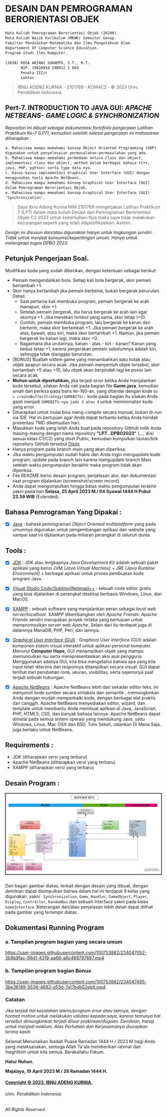 # DESAIN DAN PEMROGRAMAN BERORIENTASI OBJEK 
```
Mata Kuliah Pemrograman Berorientasi Objek (IK290).
Mata Kuliah Wajib Kurikulum (MKWK) Semester Genap.
Fakultas Pendidikan Matematika dan Ilmu Pengetahuan Alam.
Departement Of Computer Science Education. 
Program Studi Ilmu Komputer.

(2658) ROSA ARIANI SUKAMTO, S.T., M.T.
       NIP. 19810918 200912 2 003
       Penata III/c
       Lektor
```
> IBNU ADENG KURNIA - 2101769 - KOM4C2 - © 2023 Univ. Pendidikan Indonesia

## Pert-7. INTRODUCTION TO JAVA GUI: *APACHE NETBEANS- GAME LOGIC & SYNCHRONIZATION*
*Repositori ini dibuat sebagai dokumentasi fortofolio pengerjaan Latihan Praktikum Ke-7 (LP7), kemudian setelah selesai pengerjaan ini mahasiswa diharapkan :*
```
a. Mahasiswa mampu memahami konsep Object Oriented Programming (OOP) digunakan untuk penyelesaian permasalahan-permasalahan yang ada.
b. Mahasiswa mampu memahami perbedaan antara Class dan object, implementasi class dan object, method dalam berbagai bahasa (C++, java, PHP, pyhton) serta type data nya.
c. Kasus-kasus implementasi Graphical User Interface (GUI) dengan menggunakan tools Apache NetBeans. 
d. Mahasiswa mampu memahami konsep Graphical User Interface (GUI) dalam Pemrograman Berorientasi Objek.
e. Mahasiswa mampu memahami konsep Graphical User Interface (GUI) 'Synchronization'.
```

> Saya Ibnu Adeng Kurnia NIM 2101769 mengerjakan Latihan Praktikum 7 (LP7) dalam mata kuliah Desain dan Pemrograman Berorientasi Objek C2 2023
	untuk keberkahan-Nya maka saya tidak melakukan kecurangan seperti yang telah dispesifikasikan. 
	Aamiin.

*Design ini disusun dan/atau digunakan hanya untuk lingkungan sendiri.
	Tidak untuk menjadi konsumsi/kepentingan umum.
	Hanya untuk melengkapi tugas DPBO 2023.*


## Petunjuk Pengerjaan Soal.
Modifikasi kode yang sudah diberikan, dengan ketentuan sebagai berikut:
- Pemain mengendalikan bola. Setiap kali bola bergerak, skor pemain bertambah +1. 
- Skor hanya bertambah jika pemain berbelok, bukan bergerak berurutan. Detail:
  - Saat pertama kali membuka program, pemain bergerak ke arah manapun, skor +1.
  - Setelah pemain bergerak, dia harus bergerak ke arah lain agar skornya +1. Jika menekan tombol yang sama, skor tetap (+0).
  - Contoh, pemain membuka program, lalu bergerak ke kanan dan berhenti, maka skor bertambah +1. Jika pemain bergerak ke arah atas, bawah, atau kiri, maka skor bertambah +1. Namun, jika pemain bergerak ke kanan lagi, maka skor +0.
  - Bagaimana jika urutannya, kanan - atas - kiri - kanan? Kanan yang kedua tetap +1, karena pergerakan pemain sebelumnya adalah kiri, sehingga tidak dianggap berurutan.
- [BONUS] Buatlah sistem game yang menambahkan satu kotak atau objek apapun secara acak. Jika pemain menyentuh objek tersebut, skor bertambah +5 atau +10, lalu objek akan berpindah lagi ke posisi lain secara acak.
- **Mohon untuk diperhatikan,** jika terjadi error ketika Anda menjalankan kode tersebut, silakan Anda cek pada bagian file **Game.java**, kemudian amati dan periksa pada baris ke-160-an,  yang ditandai dengan kode `bs = createBufferStrategy(SOMEBITS);`  kode pada bagian itu silakan Anda ganti menjadi `SOMEBITS-nya jadi 3 atau 4` untuk meminimalisir kode yang error.
- Diharapkan untuk mulai bisa meng-*compile* secara manual, bukan di-*run* via IDE. Hal ini bertujuan agar Anda dapat terbantu ketika Anda hendak presentasi TMD dikemudian hari.
- Masukkan kode yang telah Anda buat pada repository GitHub milik Anda masing-masing dengan nama repository **"LP7...DPBO2023"** (..., diisi sesuai kelas C1/C2) yang diset Public, kemudian kumpulkan tautan/link repository GitHub tersebut [Disini](https://forms.gle/rvb1hKxbQVuYNbhKA) 
- Hanya program pada branch main yang akan diperiksa.
- Jika waktu pengumpulan sudah habis dan Anda ingin mengupdate kode program, update pada branch lain karena mengupdate branch Main setelah waktu pengumpulan berakhir maka program tidak akan diperiksa.
- File README berisi desain program, penjelasan alur, dan dokumentasi saat program dijalankan (screenshot/screen record).
- Anda dapat mengumpulkan hingga batas waktu pengumpulan terakhir yakni pada hari **Selasa, 25 April 2023 M / 04 Syawal 1444 H Pukul 23.59 WIB** (Extended).

## Bahasa Pemrograman Yang Dipakai :
- [X] [Java](https://azure.microsoft.com/id-id/resources/cloud-computing-dictionary/what-is-java-programming-language/) : bahasa pemrograman *Object Oriented multiplatform* yang pada umumnya digunakan untuk pengembangan aplikasi dan website yang sampai saat ini dijalankan pada miliaran perangkat di seluruh dunia.


## Tools :
- [X] [JDK](https://www.duniailkom.com/tutorial-belajar-java-part-3-pengertian-jre-dan-jdk/) : JDK atau lengkapnya *Java Development Kit* adalah sebuah paket aplikasi yang berisi JVM *(Java Virtual Machine)* + JRE *(Java Runtime Environment)* + berbagai aplikasi untuk proses pembuatan kode program Java.
- [X] [*Visual Studio Code/Sublime*/Notepad++](https://www.gramedia.com/best-seller/text-editor-terbaik-programmer/) :  sebuah code editor gratis yang bisa dijalankan di perangkat desktop berbasis Windows, Linux, dan MacOS.
- [X] [XAMPP](https://www.jogjahost.co.id/blog/xampp-adalah/) : sebuah software yang menjalankan peran sebagai *local web server/localhost*. XAMPP dikembangkan oleh *Apache Friends*. *Apache Friends* sendiri merupakan proyek nirlaba yang bertujuan untuk mempromosikan server web *Apache*. Selain dari itu terdapat juga di dalamnya MariaDB, PHP, Perl, dan lainnya.
- [X] [*Graphical User Interface* (GUI)](https://bakai.uma.ac.id/2022/09/12/apa-itu-graphical-user-interface-bagaimana-cara-kerjanya/) : *Graphical User Interface* (GUI) adalah komponen sistem visual interaktif untuk aplikasi personal komputer. Menurut **Computer Hope**, GUI menampilkan objek yang mampu memunculkan isu serta merepresentasikan aksi asal pengguna. Menggunakan adanya GUI, kita bisa mengetahui bahwa apa yang kita input telah diterima dan responnya ditampilkan secara visual. GUI dapat terlihat dari perubahan rona, ukuran, visibilitas, serta sejenisnya saat terjadi sebuah hubungan.
- [X] [*Apache NetBeans*](https://netbeans.apache.org/) : Apache NetBeans lebih dari sekadar editor teks. Ini menyoroti kode sumber secara sintaksis dan semantik , memungkinkan Anda dengan mudah memperbaiki kode, dengan berbagai alat praktis dan canggih. Apache NetBeans menyediakan editor, wizard, dan template untuk membantu Anda membuat aplikasi di Java, JavaScript, PHP, HTML5, CSS, dan banyak bahasa lainnya. Apache NetBeans dapat diinstal pada semua sistem operasi yang mendukung Java, yaitu Windows, Linux, Mac OSX dan BSD. Tulis Sekali, Jalankan Di Mana Saja, juga berlaku untuk NetBeans.


## Requirements : 
+ JDK (diharapkan versi yang terbaru)
+ Apache NetBeans (diharapkan versi yang terbaru)
+ XAMPP (diharapkan versi yang terbaru)


## Desain Program :
##### ![Class Diagram](/screenshot/UMLLP7.png "1")
Dari bagan gambar diatas, terkait dengan desain yang dibuat, dengan demikian dapat disimpulkan bahwa dalam hal ini terdapat 9 kelas yang digunakan, yakni ` Synchronization`, `Game`, `Handler`, `GameObject`, `Player`, `Display`, `Controller`, `RandomBox` dan sebuah Interface yakni pada kelas `GameInterface`. Keterangan dan/atau penjelasan lebih detail dapat dilihat pada gambar yang terlampir diatas. 

## Dokumentasi Running Program
### a. Tampilan program bagian yang secara umum
https://user-images.githubusercontent.com/100753882/234047052-3b9b9fac-99d1-4319-aa66-a6c469797887.mp4

### b. Tampilan program bagian Bonus
https://user-images.githubusercontent.com/100753882/234047495-3be38189-5536-4882-a53d-7a17bdb52eb9.mp4


### **Catatan**
*Jika terjadi hal kesalahan teknis/program error atau lainnya, dengan hormat mohon untuk melakukan validasi kepada saya, karena tentunya hal tersebut dimungkinkan terjadi diluar prakiraan/dugaan. Demikian, harap untuk menjadi maklum. Atas Perhatian dan Kerjasamanya diucapkan terima kasih*

Selamat Menunaikan Ibadah Puasa Ramadan 1444 H / 2023 M bagi Anda yang melaksanakan, semoga Allah Ta'ala memberikan rahmat dan maghfiroh untuk kita semua.
Barakallahu Fiikum.

**Hatur Nuhun.**

**Majalaya, 19 April 2023 M / 28 Ramadan 1444 H.**


#### [Copyright © 2023. IBNU ADENG KURNIA.](https://me-qr.com/id/entry/vcard/MjuIan4)
###### Univ. Pendidikan Indonesia.
###### All Rights Reserved.
